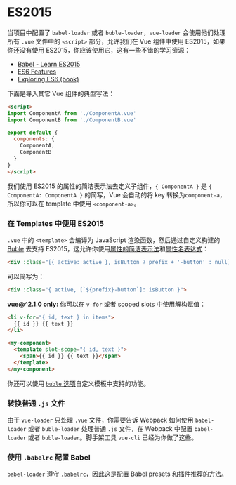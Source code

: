 # ES2015

当项目中配置了 `babel-loader` 或者 `buble-loader`，`vue-loader` 会使用他们处理所有 `.vue` 文件中的 `<script>` 部分，允许我们在 Vue 组件中使用 ES2015，如果你还没有使用 ES2015，你应该使用它，这有一些不错的学习资源：

- [Babel - Learn ES2015](https://babeljs.io/docs/learn-es2015/)
- [ES6 Features](https://github.com/lukehoban/es6features)
- [Exploring ES6 (book)](https://leanpub.com/exploring-es6)

下面是导入其它 Vue 组件的典型写法：

``` html
<script>
import ComponentA from './ComponentA.vue'
import ComponentB from './ComponentB.vue'

export default {
  components: {
    ComponentA,
    ComponentB
  }
}
</script>
```

我们使用 ES2015 的属性的简洁表示法去定义子组件，`{ ComponentA }` 是 `{ ComponentA: ComponentA }` 的简写，Vue 会自动的将 key 转换为`component-a`，所以你可以在 template 中使用 `<component-a>`。

### 在 Templates 中使用 ES2015

`.vue` 中的 `<template>` 会编译为 JavaScript 渲染函数，然后通过自定义构建的 [Buble](https://buble.surge.sh/guide/) 去支持 ES2015，这允许你使用[属性的简洁表示法](https://buble.surge.sh/guide/#object-shorthand-methods-and-properties-transforms-concisemethodproperty-)和[属性名表达式](https://buble.surge.sh/guide/#computed-properties-transforms-computedproperty-)：

``` html
<div :class="[{ active: active }, isButton ? prefix + '-button' : null]">
```

可以简写为：

``` html
<div :class="{ active, [`${prefix}-button`]: isButton }">
```

**vue@^2.1.0 only:** 你可以在 `v-for` 或者 scoped slots 中使用解构赋值：

``` html
<li v-for="{ id, text } in items">
  {{ id }} {{ text }}
</li>
```

``` html
<my-component>
  <template slot-scope="{ id, text }">
    <span>{{ id }} {{ text }}</span>
  </template>
</my-component>
```

你还可以使用 [`buble` 选项](../options.md#buble)自定义模板中支持的功能。

### 转换普通 `.js` 文件

由于 `vue-loader` 只处理 `.vue` 文件，你需要告诉 Webpack 如何使用 `babel-loader` 或者 `buble-loader` 处理普通 `.js` 文件，在 Webpack 中配置 `babel-loader` 或者 `buble-loader`。脚手架工具 `vue-cli` 已经为你做了这些。

### 使用 `.babelrc` 配置 Babel

`babel-loader` 遵守 [`.babelrc`](https://babeljs.io/docs/usage/babelrc/)，因此这是配置 Babel presets 和插件推荐的方法。
